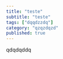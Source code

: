 ```yaml
---
title: "teste"
subtitle: "teste"
tags: ["dqqdzzdq"]
category: "qzqzdqzd"
published: true
---
```


qdqdqddq
